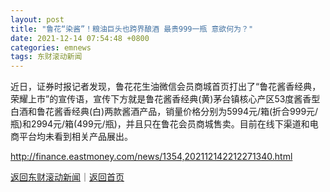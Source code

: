 ```yaml
---
layout: post
title: "鲁花“染酱”！粮油巨头也跨界酿酒 最贵999一瓶 意欲何为？"
date: 2021-12-14 07:54:48 +0800
categories: emnews
tags: 东财滚动新闻
---
```


近日，证券时报记者发现，鲁花花生油微信会员商城首页打出了“鲁花酱香经典，荣耀上市”的宣传语，宣传下方就是鲁花酱香经典(黄)茅台镇核心产区53度酱香型白酒和鲁花酱香经典(白)两款酱酒产品，销量价格分别为5994元/箱(折合999元/瓶)和2994元/箱(499元/瓶)，并且只在鲁花会员商城售卖。目前在线下渠道和电商平台均未看到相关产品展出。

<http://finance.eastmoney.com/news/1354,202112142212271340.html>

[返回东财滚动新闻](//finews.withounder.com/emnews/)｜[返回首页](//finews.withounder.com/)